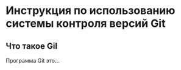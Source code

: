 # **Инструкция по использованию системы контроля версий Git**

## Что такое Gil

Программа Git это...
